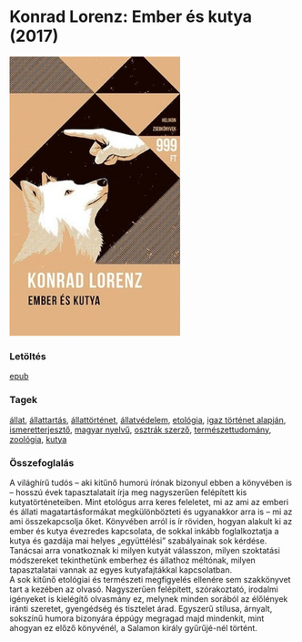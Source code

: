 # <a name="id_474">Konrad Lorenz: Ember és kutya (2017)</a>
<img src="https://github.com/BercziSandor/calibre_lib/raw/main/libs/main/Konrad%20Lorenz/Ember%20es%20kutya%20%28474%29/cover.jpg" alt="cover" width="300"/>

### Letöltés
[epub](https://github.com/BercziSandor/calibre_lib/raw/main/libs/main/Konrad%20Lorenz/Ember%20es%20kutya%20%28474%29/Ember%20es%20kutya%20-%20Konrad%20Lorenz.epub)

### Tagek
[állat](https://github.com/berczisandor/calibre_lib/blob/main/libs/main/_tags/%c3%a1llat.md), [állattartás](https://github.com/berczisandor/calibre_lib/blob/main/libs/main/_tags/%c3%a1llattart%c3%a1s.md), [állattörténet](https://github.com/berczisandor/calibre_lib/blob/main/libs/main/_tags/%c3%a1llatt%c3%b6rt%c3%a9net.md), [állatvédelem](https://github.com/berczisandor/calibre_lib/blob/main/libs/main/_tags/%c3%a1llatv%c3%a9delem.md), [etológia](https://github.com/berczisandor/calibre_lib/blob/main/libs/main/_tags/etol%c3%b3gia.md), [igaz történet alapján](https://github.com/berczisandor/calibre_lib/blob/main/libs/main/_tags/igaz%20t%c3%b6rt%c3%a9net%20alapj%c3%a1n.md), [ismeretterjesztő](https://github.com/berczisandor/calibre_lib/blob/main/libs/main/_tags/ismeretterjeszt%c5%91.md), [magyar nyelvű](https://github.com/berczisandor/calibre_lib/blob/main/libs/main/_tags/magyar%20nyelv%c5%b1.md), [osztrák szerző](https://github.com/berczisandor/calibre_lib/blob/main/libs/main/_tags/osztr%c3%a1k%20szerz%c5%91.md), [természettudomány](https://github.com/berczisandor/calibre_lib/blob/main/libs/main/_tags/term%c3%a9szettudom%c3%a1ny.md), [zoológia](https://github.com/berczisandor/calibre_lib/blob/main/libs/main/_tags/zool%c3%b3gia.md), [kutya](https://github.com/berczisandor/calibre_lib/blob/main/libs/main/_tags/kutya.md)

### Összefoglalás
<div>
<p>A ​világhírű tudós – aki kitűnő humorú írónak bizonyul ebben a könyvében is – hosszú évek tapasztalatait írja meg nagyszerűen felépített kis kutyatörténeteiben. Mint etológus arra keres feleletet, mi az ami az emberi és állati magatartásformákat megkülönbözteti és ugyanakkor arra is – mi az ami összekapcsolja őket. Könyvében arról is ír röviden, hogyan alakult ki az ember és kutya évezredes kapcsolata, de sokkal inkább foglalkoztatja a kutya és gazdája mai helyes „együttélési” szabályainak sok kérdése. Tanácsai arra vonatkoznak ki milyen kutyát válasszon, milyen szoktatási módszereket tekinthetünk emberhez és állathoz méltónak, milyen tapasztalatai vannak az egyes kutyafajtákkal kapcsolatban.<br>A sok kitűnő etológiai és természeti megfigyelés ellenére sem szakkönyvet tart a kezében az olvasó. Nagyszerűen felépített, szórakoztató, irodalmi igényeket is kielégítő olvasmány ez, melynek minden sorából az élőlények iránti szeretet, gyengédség és tisztelet árad. Egyszerű stílusa, árnyalt, sokszínű humora bizonyára éppúgy megragad majd mindenkit, mint ahogyan ez előző könyvénél, a Salamon király gyűrűjé-nél történt.</p></div>


